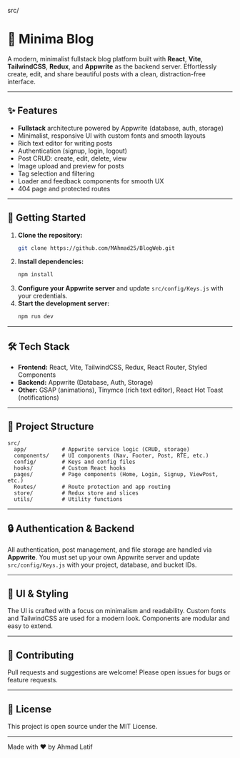 src/

# 📝 Minima Blog

A modern, minimalist fullstack blog platform built with **React**, **Vite**, **TailwindCSS**, **Redux**, and **Appwrite** as the backend server. Effortlessly create, edit, and share beautiful posts with a clean, distraction-free interface.

---

## ✨ Features

- **Fullstack** architecture powered by Appwrite (database, auth, storage)
- Minimalist, responsive UI with custom fonts and smooth layouts
- Rich text editor for writing posts
- Authentication (signup, login, logout)
- Post CRUD: create, edit, delete, view
- Image upload and preview for posts
- Tag selection and filtering
- Loader and feedback components for smooth UX
- 404 page and protected routes

---

## 🚀 Getting Started

1. **Clone the repository:**
      ```sh
      git clone https://github.com/MAhmad25/BlogWeb.git
      ```
2. **Install dependencies:**
      ```sh
      npm install
      ```
3. **Configure your Appwrite server** and update `src/config/Keys.js` with your credentials.
4. **Start the development server:**
      ```sh
      npm run dev
      ```

---

## 🛠️ Tech Stack

- **Frontend:** React, Vite, TailwindCSS, Redux, React Router, Styled Components
- **Backend:** Appwrite (Database, Auth, Storage)
- **Other:** GSAP (animations), Tinymce (rich text editor), React Hot Toast (notifications)

---

## 📁 Project Structure

```
src/
  app/           # Appwrite service logic (CRUD, storage)
  components/    # UI components (Nav, Footer, Post, RTE, etc.)
  config/        # Keys and config files
  hooks/         # Custom React hooks
  pages/         # Page components (Home, Login, Signup, ViewPost, etc.)
  Routes/        # Route protection and app routing
  store/         # Redux store and slices
  utils/         # Utility functions
```

---

## 🔒 Authentication & Backend

All authentication, post management, and file storage are handled via **Appwrite**. You must set up your own Appwrite server and update `src/config/Keys.js` with your project, database, and bucket IDs.

---

## 🎨 UI & Styling

The UI is crafted with a focus on minimalism and readability. Custom fonts and TailwindCSS are used for a modern look. Components are modular and easy to extend.

---

## 🙌 Contributing

Pull requests and suggestions are welcome! Please open issues for bugs or feature requests.

---

## 📄 License

This project is open source under the MIT License.

---

Made with ❤️ by Ahmad Latif
